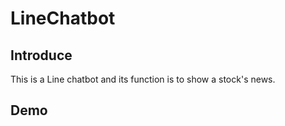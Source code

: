 # LineChatbot
## Introduce
This is a Line chatbot and its function is to show a stock's news.

## Demo
